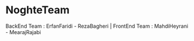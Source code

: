 # NoghteTeam

BackEnd Team : ErfanFaridi - RezaBagheri |
FrontEnd Team : MahdiHeyrani - MearajRajabi
